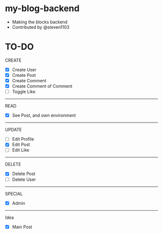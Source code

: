 # my-blog-backend

* Making the blocks backend
* Contributed by @steven1103 

# TO-DO


CREATE
- [x] Create User
- [x] Create Post
- [x] Create Comment
- [x] Create Comment of Comment
- [ ] Toggle Like
----------
READ
- [x] See Post, and own environment
--------
UPDATE
- [ ] Edit Profile
- [x] Edit Post
- [ ] Edit Like
----------
DELETE
- [x] Delete Post 
- [ ] Delete User
----------
SPECIAL
- [x] Admin
-----------
Idea
- [x] Main Post